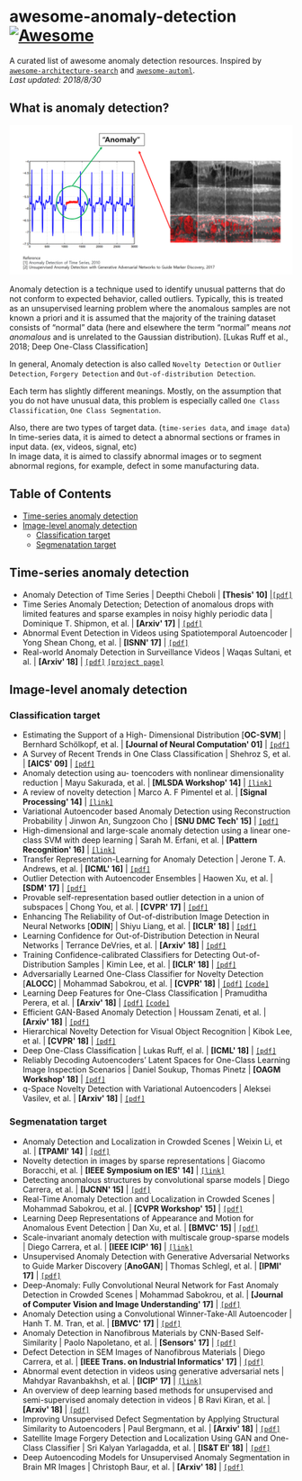 # awesome-anomaly-detection[![Awesome](https://awesome.re/badge.svg)](https://awesome.re)
A curated list of awesome anomaly detection resources. Inspired by [`awesome-architecture-search`](https://github.com/sdukshis/awesome-ml) and [`awesome-automl`](https://github.com/hibayesian/awesome-automl-papers).  
*Last updated: 2018/8/30*

## What is anomaly detection?

<p align="center">
  <img width="600" src="/assets/anomaly_detection_example1.PNG" "Example of anomaly detection.">
</p>

Anomaly detection is a technique used to identify unusual patterns that do not conform to expected behavior, called outliers. Typically, this is treated as an unsupervised learning problem where the anomalous samples are not known a priori and it is assumed that the majority of the training dataset consists of “normal” data (here and elsewhere the term “normal” means *not anomalous* and is unrelated to the Gaussian distribution). [Lukas Ruff et al., 2018; Deep One-Class Classification]

In general, Anomaly detection is also called `Novelty Detection` or `Outlier Detection`, `Forgery Detection` and `Out-of-distribution Detection`.   

Each term has slightly different meanings. Mostly, on the assumption that you do not have unusual data, this problem is especially called `One Class Classification`, `One Class Segmentation`.  

Also, there are two types of target data. (`time-series data`, and `image data`)  
In time-series data, it is aimed to detect a abnormal sections or frames in input data. (ex, videos, signal, etc)  
In image data, it is aimed to classify abnormal images or to segment abnormal regions, for example, defect in some manufacturing data.  



## Table of Contents
- [Time-series anomaly detection](#time-series-anomaly-detection)
- [Image-level anomaly detection](#image-level-anomaly-detection)
  - [Classification target](#classification-target)
  - [Segmenatation target](#segmenatation-target)

## Time-series anomaly detection
- Anomaly Detection of Time Series | Deepthi Cheboli | **[Thesis' 10]** |[`[pdf]`](https://conservancy.umn.edu/bitstream/handle/11299/92985/Cheboli_Deepthi_May2010.pdf?sequence=1)
- Time Series Anomaly Detection; Detection of anomalous drops with limited features and sparse examples in noisy highly periodic data | Dominique T. Shipmon, et al. | **[Arxiv' 17]** |   [`[pdf]`](https://arxiv.org/ftp/arxiv/papers/1708/1708.03665.pdf)
- Abnormal Event Detection in Videos using Spatiotemporal Autoencoder | Yong Shean Chong, et al. | **[ISNN' 17]** | [`[pdf]`](https://arxiv.org/pdf/1701.01546.pdf)
- Real-world Anomaly Detection in Surveillance Videos | Waqas Sultani, et al. | **[Arxiv' 18]** | [`[pdf]`](http://crcv.ucf.edu/cchen/anomaly_detection.pdf) [`[project page]`](http://crcv.ucf.edu/cchen/)

## Image-level anomaly detection

### Classification target
- Estimating the Support of a High- Dimensional Distribution [**OC-SVM**] | Bernhard Schölkopf, et al. | **[Journal of Neural Computation' 01]** | [`[pdf]`](http://users.cecs.anu.edu.au/~williams/papers/P132.pdf)
- A Survey of Recent Trends in One Class Classification | Shehroz S, et al. | **[AICS' 09]** |  [`[pdf]`](https://aran.library.nuigalway.ie/xmlui/bitstream/handle/10379/1472/camera_ready_occ_lnai.pdf?sequence=1)
- Anomaly detection using au- toencoders with nonlinear dimensionality reduction | Mayu Sakurada, et al. | **[MLSDA Workshop' 14]** | [`[link]`](https://dl.acm.org/citation.cfm?id=2689747)
- A review of novelty detection | Marco A. F Pimentel et al. | **[Signal Processing' 14]** |  [`[link]`](https://www.sciencedirect.com/science/article/pii/S016516841300515X)
- Variational Autoencoder based Anomaly Detection using Reconstruction Probability | Jinwon An, Sungzoon Cho |  **[SNU DMC Tech' 15]** | [`[pdf]`](http://dm.snu.ac.kr/static/docs/TR/SNUDM-TR-2015-03.pdf)
- High-dimensional and large-scale anomaly detection using a linear one-class SVM with deep learning | Sarah M. Erfani, et al. | **[Pattern Recognition' 16]** | [`[link]`](https://dl.acm.org/citation.cfm?id=2952200)
- Transfer Representation-Learning for Anomaly Detection | Jerone T. A. Andrews, et al. | **[ICML' 16]** | [`[pdf]`](https://pdfs.semanticscholar.org/c533/52a4239568cc915ad968aff51c49924a3072.pdf)
- Outlier Detection with Autoencoder Ensembles | Haowen Xu, et al. | **[SDM' 17]** | [`[pdf]`](https://arxiv.org/pdf/1802.03903.pdf)
- Provable self-representation based outlier detection in a union of subspaces | Chong You, et al. | **[CVPR' 17]** | [`[pdf]`](https://arxiv.org/pdf/1704.03925.pdf)
- Enhancing The Reliability of Out-of-distribution Image Detection in Neural Networks [**ODIN**] | Shiyu Liang, et al. | **[ICLR' 18]** | [`[pdf]`](https://arxiv.org/pdf/1706.02690.pdf)
- Learning Confidence for Out-of-Distribution Detection in Neural Networks | Terrance DeVries, et al. | **[Arxiv' 18]** |  [`[pdf]`](https://arxiv.org/pdf/1802.04865.pdf)
- Training Confidence-calibrated Classifiers for Detecting Out-of-Distribution Samples | Kimin Lee, et al. | **[ICLR' 18]** |  [`[pdf]`](https://arxiv.org/pdf/1711.09325.pdf)
- Adversarially Learned One-Class Classifier for Novelty Detection [**ALOCC**] | Mohammad Sabokrou, et al. | **[CVPR' 18]** |  [`[pdf]`](https://arxiv.org/pdf/1802.09088.pdf) [`[code]`](https://github.com/khalooei/ALOCC-CVPR2018)
- Learning Deep Features for One-Class Classification | Pramuditha Perera, et al. | **[Arxiv' 18]** |   [`[pdf]`](https://arxiv.org/pdf/1801.05365.pdf) [`[code]`](https://github.com/PramuPerera/DeepOneClass)
- Efficient GAN-Based Anomaly Detection | Houssam Zenati, et al. | **[Arxiv' 18]** |  [`[pdf]`](https://arxiv.org/pdf/1802.06222.pdf)
- Hierarchical Novelty Detection for Visual Object Recognition | Kibok Lee, et al. | **[CVPR' 18]** | [`[pdf]`](https://arxiv.org/pdf/1804.00722.pdf)
- Deep One-Class Classification | Lukas Ruff, el al. | **[ICML' 18]** | [`[pdf]`](http://data.bit.uni-bonn.de/publications/ICML2018.pdf)
- Reliably Decoding Autoencoders’ Latent Spaces for One-Class Learning Image Inspection Scenarios | Daniel Soukup, Thomas Pinetz | **[OAGM Workshop' 18]** | [`[pdf]`](https://workshops.aapr.at/wp-content/uploads/Proceedings/2018/OAGM_2018_paper_19.pdf)
- q-Space Novelty Detection with Variational Autoencoders | Aleksei Vasilev, et al. | **[Arxiv' 18]** |  [`[pdf]`](https://arxiv.org/pdf/1806.02997.pdf)

### Segmenatation target
- Anomaly Detection and Localization in Crowded Scenes | Weixin Li, et al. | **[TPAMI' 14]** | [`[pdf]`](http://www.svcl.ucsd.edu/publications/journal/2013/pami.anomaly/pami_anomaly.pdf)
- Novelty detection in images by sparse representations | Giacomo Boracchi, et al. | **[IEEE Symposium on IES' 14]** | [`[link]`](https://ieeexplore.ieee.org/document/7008985/)
- Detecting anomalous structures by convolutional sparse models | Diego Carrera, et al. | **[IJCNN' 15]** | [`[pdf]`](http://www.cs.tut.fi/~foi/papers/IJCNN2015-Carrera-Detecting_Anomalous_Structures.pdf)
- Real-Time Anomaly Detection and Localization in Crowded Scenes | Mohammad Sabokrou, et al. | **[CVPR Workshop' 15]** | [`[pdf]`](https://arxiv.org/pdf/1511.06936.pdf)
- Learning Deep Representations of Appearance and Motion for Anomalous Event Detection | Dan Xu, et al. | **[BMVC' 15]** | [`[pdf]`](https://arxiv.org/pdf/1510.01553.pdf)
- Scale-invariant anomaly detection with multiscale group-sparse models | Diego Carrera, et al. | **[IEEE ICIP' 16]** | [`[link]`](https://ieeexplore.ieee.org/document/7533089/)
- Unsupervised Anomaly Detection with Generative Adversarial Networks to Guide Marker Discovery  [**AnoGAN**] | Thomas Schlegl, et al. | **[IPMI' 17]** | [`[pdf]`](https://arxiv.org/pdf/1703.05921.pdf) 
- Deep-Anomaly: Fully Convolutional Neural Network for Fast Anomaly Detection in Crowded Scenes | Mohammad Sabokrou, et al. | **[Journal of Computer Vision and Image Understanding' 17]** | [`[pdf]`](https://arxiv.org/pdf/1609.00866.pdf)
- Anomaly Detection using a Convolutional Winner-Take-All Autoencoder | Hanh T. M. Tran, et al. | **[BMVC' 17]** |  [`[pdf]`](http://eprints.whiterose.ac.uk/121891/1/BMVC2017.pdf)
- Anomaly Detection in Nanofibrous Materials by CNN-Based Self-Similarity | Paolo Napoletano, et al. | **[Sensors' 17]** | [`[pdf]`](http://www.mdpi.com/1424-8220/18/1/209/pdf)
- Defect Detection in SEM Images of Nanofibrous Materials | Diego Carrera, et al. | **[IEEE Trans. on Industrial Informatics' 17]** | [`[pdf]`](http://home.deib.polimi.it/boracchi/docs/2017_Anomaly_Detection_SEM.pdf)
- Abnormal event detection in videos using generative adversarial nets | Mahdyar Ravanbakhsh, et al. |  **[ICIP' 17]** | [`[link]`](https://ieeexplore.ieee.org/document/8296547/)
- An overview of deep learning based methods for unsupervised and semi-supervised anomaly detection in videos |  B Ravi Kiran, et al. | **[Arxiv' 18]** |  [`[pdf]`](https://arxiv.org/pdf/1801.03149.pdf)
- Improving Unsupervised Defect Segmentation by Applying Structural Similarity to Autoencoders | Paul Bergmann, et al. | **[Arxiv' 18]** | [`[pdf]`](https://arxiv.org/pdf/1807.02011.pdf)
- Satellite Image Forgery Detection and Localization Using GAN and One-Class Classifier | Sri Kalyan Yarlagadda, et al. | **[IS&T EI' 18]** | [`[pdf]`](https://arxiv.org/pdf/1802.04881.pdf)
- Deep Autoencoding Models for Unsupervised Anomaly Segmentation in Brain MR Images | Christoph Baur, et al. | **[Arxiv' 18]** | [`[pdf]`](https://arxiv.org/pdf/1804.04488.pdf)
